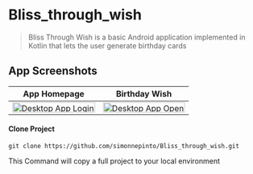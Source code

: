 # Bliss_through_wish


> Bliss Through Wish is a basic Android application implemented in Kotlin that lets the user generate birthday cards 


## App Screenshots

App Homepage         |  Birthday Wish
:-------------------------:|:-------------------------:
<img src="https://user-images.githubusercontent.com/53074235/111422747-2e8d3080-8715-11eb-92a3-7ae45f51fb07.png" title="Desktop App  Login " width="100%" height="20px"> |<img src="https://user-images.githubusercontent.com/53074235/111422805-48c70e80-8715-11eb-955d-27ebd5a7116f.png" title="Desktop App Open" width="100%" height="20px">

#### Clone Project

```shell
git clone https://github.com/simonnepinto/Bliss_through_wish.git
```


This Command  will copy a full  project  to your local  environment
